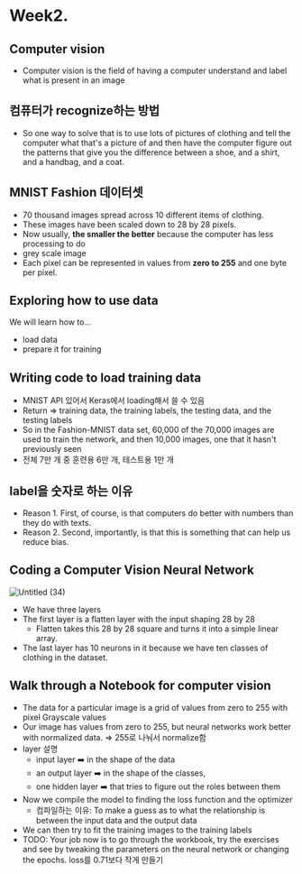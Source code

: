 # Week2.

## Computer vision

- Computer vision is the field of having a computer understand and label what is present in an image

## 컴퓨터가 recognize하는 방법

- So one way to solve that is to use lots of pictures of clothing and tell the computer what that's a picture of and then have the computer figure out the patterns that give you the difference between a shoe, and a shirt, and a handbag, and a coat.

## MNIST Fashion 데이터셋

- 70 thousand images spread across 10 different items of clothing.
- These images have been scaled down to 28 by 28 pixels.
- Now usually, **the smaller the better** because the computer has less processing to do
- grey scale image
- Each pixel can be represented in values from **zero to 255** and one byte per pixel.

## Exploring how to use data

We will learn how to...

- load data
- prepare it for training

## Writing code to load training data

- MNIST API 있어서 Keras에서 loading해서 쓸 수 있음
- Return ⇒ training data, the training labels, the testing data, and the testing labels
- So in the Fashion-MNIST data set, 60,000 of the 70,000 images are used to train the network, and then 10,000 images, one that it hasn't previously seen
- 전체 7만 개 중 훈련용 6만 개, 테스트용 1만 개

## label을 숫자로 하는 이유

- Reason 1. First, of course, is that computers do better with numbers than they do with texts.
- Reason 2. Second, importantly, is that this is something that can help us reduce bias.

## Coding a Computer Vision Neural Network

![Untitled (34)](https://user-images.githubusercontent.com/71035113/150184899-66e9e9c4-e0b4-4668-9151-a50d9fce52aa.png)

- We have three layers
- The first layer is a flatten layer with the input shaping 28 by 28
    - Flatten takes this 28 by 28 square and turns it into a simple linear array.
- The last layer has 10 neurons in it because we have ten classes of clothing in the dataset.

## Walk through a Notebook for computer vision

- The data for a particular image is a grid of values from zero to 255 with pixel Grayscale values
- Our image has values from zero to 255, but neural networks work better with normalized data. ⇒ 255로 나눠서 normalize함
- layer 설명
    - input layer ➡️ in the shape of the data
    - an output layer ➡️ in the shape of the classes,
    - one hidden layer ➡️ that tries to figure out the roles between them
- Now we compile the model to finding the loss function and the optimizer
    - 컴파일하는 이유: To make a guess as to what the relationship is between the input data and the output data
- We can then try to fit the training images to the training labels
- TODO: Your job now is to go through the workbook, try the exercises and see by tweaking the parameters on the neural network or changing the epochs. loss를 0.71보다 작게 만들기
